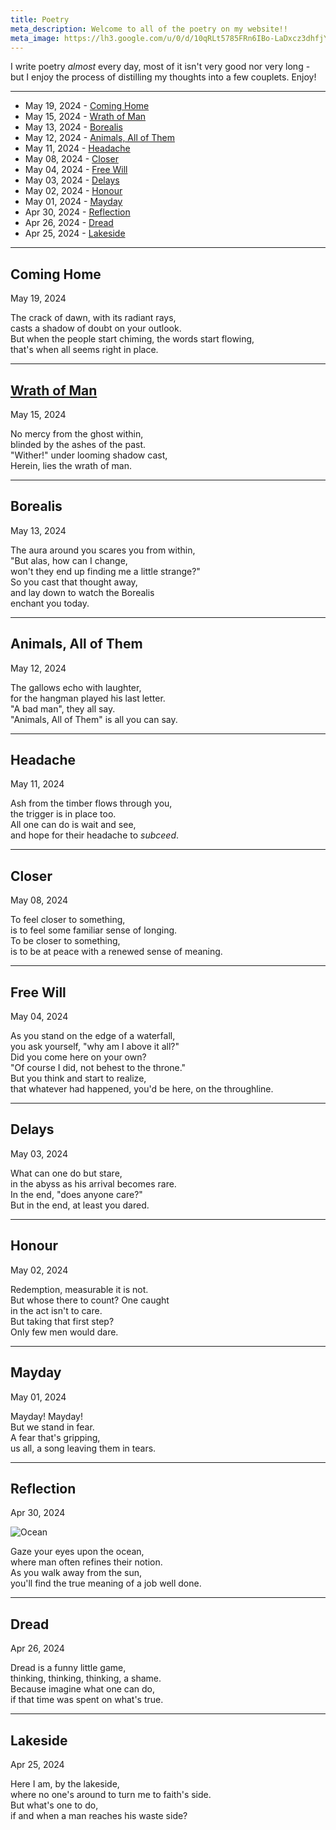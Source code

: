 ```yaml
---
title: Poetry
meta_description: Welcome to all of the poetry on my website!!
meta_image: https://lh3.google.com/u/0/d/10qRLt5785FRn6IBo-LaDxcz3dhfjYtaK=w2880-h1528-iv1
---
```


I write poetry _almost_ every day, most of it isn't very good nor very long - but I enjoy the process of distilling my thoughts into a few couplets. Enjoy!

<hr />

- May 19, 2024 - <a href="#coming-home">Coming Home</a>
- May 15, 2024 - <a href="#wrath-of-man">Wrath of Man</a>
- May 13, 2024 - <a href="#borealis">Borealis</a>
- May 12, 2024 - <a href="#animals-all-of-them">Animals, All of Them</a>
- May 11, 2024 - <a href="#headache">Headache</a>
- May 08, 2024 - <a href="#closer">Closer</a>
- May 04, 2024 - <a href="#freewill">Free Will</a>
- May 03, 2024 - <a href="#delays">Delays</a>
- May 02, 2024 - <a href="#honour">Honour</a>
- May 01, 2024 - <a href="#mayday">Mayday</a>
- Apr 30, 2024 - <a href="#reflection">Reflection</a>
- Apr 26, 2024 - <a href="#dread">Dread</a>
- Apr 25, 2024 - <a href="#lakeside">Lakeside</a>

<hr />

## <span id="coming-home">Coming Home</span>
<p>May 19, 2024</p>

The crack of dawn, with its radiant rays, <br />
casts a shadow of doubt on your outlook. <br />
But when the people start chiming, the words start flowing, <br />
that's when all seems right in place.

<hr />


## <span id="wrath-of-man">[Wrath of Man](https://genius.com/Metallica-72-seasons-lyrics)</span>
<p>May 15, 2024</p>

No mercy from the ghost within, <br />
blinded by the ashes of the past. <br />
"Wither!" under looming shadow cast, <br />
Herein, lies the wrath of man.

<hr />

## <span id="borealis">Borealis</span>
<p>May 13, 2024</p>

The aura around you scares you from within, <br />
"But alas, how can I change, <br />
won't they end up finding me a little strange?" <br />
So you cast that thought away, <br />
and lay down to watch the Borealis <br />
enchant you today.

<hr />

## <span id="animals-all-of-them">Animals, All of Them</span>
<p>May 12, 2024</p>

The gallows echo with laughter, <br />
for the hangman played his last letter. <br />
"A bad man", they all say. <br />
"Animals, All of Them" is all you can say.

<hr />

## <span id="headache">Headache</span>
<p>May 11, 2024</p>

Ash from the timber flows through you, <br />
the trigger is in place too. <br />
All one can do is wait and see, <br />
and hope for their headache to _subceed_.

<hr />

## <span id="closer">Closer</span>
<p>May 08, 2024</p>

To feel closer to something, <br />
is to feel some familiar sense of longing. <br />
To be closer to something, <br />
is to be at peace with a renewed sense of meaning.

<hr />


## <span id="freewill">Free Will</span>
<p>May 04, 2024</p>

As you stand on the edge of a waterfall, <br />
you ask yourself, "why am I above it all?" <br />
Did you come here on your own? <br />
"Of course I did, not behest to the throne." <br />
But you think and start to realize, <br />
that whatever had happened, you'd be here, on the throughline.

<hr />

## <span id="delays">Delays</span>
<p>May 03, 2024</p>

What can one do but stare, <br />
in the abyss as his arrival becomes rare. <br />
In the end, "does anyone care?" <br />
But in the end, at least you dared.

<hr />


## <span id="honour">Honour</span>
<p>May 02, 2024</p>

Redemption, measurable it is not. <br />
But whose there to count? One caught <br />
in the act isn't to care. <br />
But taking that first step? <br />
Only few men would dare.

<hr />

## <span id="mayday">Mayday</span>
<p>May 01, 2024</p>

Mayday! Mayday! <br />
But we stand in fear. <br />
A fear that's gripping, <br />
us all, a song leaving them in tears.

<hr />


## <span id="reflection">Reflection</span>
<p>Apr 30, 2024</p>

![Ocean](/ocean.jpg)

Gaze your eyes upon the ocean, <br />
where man often refines their notion. <br />
As you walk away from the sun, <br />
you'll find the true meaning of a job well done.

<hr />

## <span id="lakeside">Dread</span>
<p>Apr 26, 2024</p>

Dread is a funny little game, <br />
thinking, thinking, thinking, a shame. <br />
Because imagine what one can do, <br />
if that time was spent on what's true.

<hr />

## <span id="lakeside">Lakeside</span>
<p>Apr 25, 2024</p>

Here I am, by the lakeside, <br />
where no one's around to turn me to faith's side. <br />
But what's one to do, <br />
if and when a man reaches his waste side?
